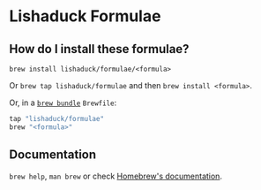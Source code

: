# Lishaduck Formulae

## How do I install these formulae?

`brew install lishaduck/formulae/<formula>`

Or `brew tap lishaduck/formulae` and then `brew install <formula>`.

Or, in a [`brew bundle`](https://github.com/Homebrew/homebrew-bundle) `Brewfile`:

```ruby
tap "lishaduck/formulae"
brew "<formula>"
```

## Documentation

`brew help`, `man brew` or check [Homebrew's documentation](https://docs.brew.sh).
